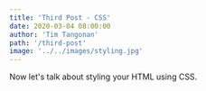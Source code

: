 ```yaml
---
title: 'Third Post - CSS'
date: 2020-03-04 08:00:00
author: 'Tim Tangonan'
path: '/third-post'
image: '../../images/styling.jpg'
---
```


Now let's talk about styling your HTML using CSS.
